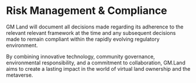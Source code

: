 # Risk Management & Compliance

GM Land will document all decisions made regarding its adherence to the relevant relevant framework at the time and any subsequent decisions made to remain compliant within the rapidly evolving regulatory environment.

By combining innovative technology, community governance, environmental responsibility, and a commitment to collaboration, GM.Land aims to create a lasting impact in the world of virtual land ownership and the metaverse.
